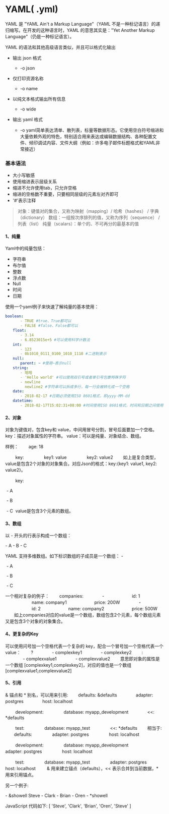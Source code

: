 # YAML( .yml)

YAML 是 "YAML Ain't a Markup Language"（YAML 不是一种标记语言）的递归缩写。在开发的这种语言时，YAML 的意思其实是："Yet Another Markup Language"（仍是一种标记语言）。

YAML 的语法和其他高级语言类似，并且可以格式化输出

- 输出 json 格式

  - -o json

- 仅打印资源名称

  - -o name

- 以纯文本格式输出所有信息

  - -o wide

- 输出 yaml 格式

  - -o yaml简单表达清单、散列表，标量等数据形态。它使用空白符号缩进和大量依赖外观的特色，特别适合用来表达或编辑数据结构、各种配置文件、倾印调试内容、文件大纲（例如：许多电子邮件标题格式和YAML非常接近）

### 基本语法

- 大小写敏感
- 使用缩进表示层级关系
- 缩进不允许使用tab，只允许空格
- 缩进的空格数不重要，只要相同层级的元素左对齐即可
- '#'表示注释

>对象：键值对的集合，又称为映射（mapping）/ 哈希（hashes） / 字典（dictionary）
>数组：一组按次序排列的值，又称为序列（sequence） / 列表（list）
>纯量（scalars）：单个的、不可再分的最基本的值

#### **1、纯量**

Yaml中的纯量包括：

- 字符串
- 布尔值
- 整数
- 浮点数
- Null
- 时间
- 日期

使用一个yaml例子来快速了解纯量的基本使用：

```yaml
boolean:
　　　　- TRUE #true、True都可以
　　　　- FALSE #false、False都可以
　　float:
　　　　- 3.14
　　　　- 6.8523015e+5 #可以使用科学计数法
　　int:
　　　　- 123
　　　　- 0b1010_0111_0100_1010_1110 #二进制表示
　　null:
　　　　parent: ~ #使用~表示null
　　string:
　　　　- 哈哈
　　　　- 'Hello world' #可以使用双引号或者单引号包裹特殊字符
　　　　- newline
　　　　  newline2 #字符串可以拆成多行，每一行会被转化成一个空格
　　date:
　　　　- 2018-02-17 #日期必须使用ISO 8601格式，即yyyy-MM-dd
　　datetime:
　　　　- 2018-02-17T15:02:31+08:00 #时间使用ISO 8601格式，时间和日期之间使用T连接，最后使用+代表时区
```

#### **2、对象**

对象为键值对，包含key和 value，中间用冒号分割，冒号后面要加一个空格。
key：描述对象属性的字符串。
value：可以是纯量、对象结合、数组。

样例：
    　　age: 18

​    　　key:
​        　　　　key1: value
​        　　　　key2: value2
​    　　如上是复合类型，value是包含2个对象的对象集合。对应Json的格式：key:{key1: value1, key2: value2}。

​    　　key:

​						\- A

​						\- B

​						\- C
​	value是包含3个元素的数组。

#### **3、数组**

以 - 开头的行表示构成一个数组：

\- A
\- B
\- C

YAML 支持多维数组。如下标识数组的子成员是一个数组：
  \- 

​		\- A

​		\- B

​		\- C

一个相对复杂的例子：
　　companies:
    　　　　-
        　　　　　　id: 1
        　　　　　　name: company1
        　　　　　　price: 200W
    　　　　-
        　　　　　　id: 2
        　　　　　　name: company2
        　　　　　　price: 500W
　　如上companies对应的value是一个数组，数组包含2个元素，每个数组元素又是包含3个对象的对象集合。

 

#### **4、更复杂的Key**

可以使用问号加一个空格代表一个复杂的 key，配合一个冒号加一个空格代表一个 value：
　　?
    　　　　- complexkey1
    　　　　- complexkey2
　　:
    　　　　- complexvalue1
    　　　　- complexvalue2
　　意思即对象的属性是一个数组 [complexkey1,complexkey2]，对应的值也是一个数组 [complexvalue1,complexvalue2]




#### **5、引用**

& 锚点和 * 别名，可以用来引用:
    　　defaults: &defaults
        　　　　adapter: postgres
        　　　　host: localhost

​    　　development:
​        　　　　database: myapp_development
​        　　　　<<: *defaults

​    　　test:
​        　　　　database: myapp_test
​        　　　　<<: *defaults
　　相当于:
​    　　defaults:
​        　　　　adapter: postgres
​        　　　　host: localhost

​    　　development:
​        　　　　database: myapp_development
​        　　　　adapter: postgres
​        　　　　host: localhost

​    　　test:
​        　　　　database: myapp_test
​        　　　　adapter: postgres
​        　　　　host: localhost
​    　　& 用来建立锚点（defaults），<< 表示合并到当前数据，* 用来引用锚点。

另一个例子:

\- &showell Steve
\- Clark
\- Brian
\- Oren
\- *showell

JavaScript 代码如下: [ 'Steve', 'Clark', 'Brian', 'Oren', 'Steve' ]